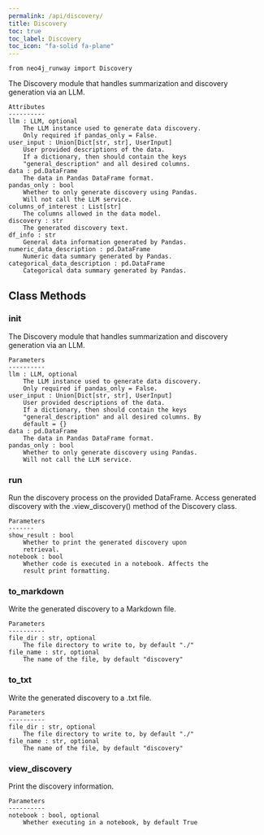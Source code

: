 ```yaml
---
permalink: /api/discovery/
title: Discovery
toc: true
toc_label: Discovery
toc_icon: "fa-solid fa-plane"
---
```


    from neo4j_runway import Discovery


 The Discovery module that handles summarization and
        discovery generation via an LLM.

    Attributes
    ----------
    llm : LLM, optional
        The LLM instance used to generate data discovery.
        Only required if pandas_only = False.
    user_input : Union[Dict[str, str], UserInput]
        User provided descriptions of the data.
        If a dictionary, then should contain the keys
        "general_description" and all desired columns.
    data : pd.DataFrame
        The data in Pandas DataFrame format.
    pandas_only : bool
        Whether to only generate discovery using Pandas.
        Will not call the LLM service.
    columns_of_interest : List[str]
        The columns allowed in the data model.
    discovery : str
        The generated discovery text.
    df_info : str
        General data information generated by Pandas.
    numeric_data_description : pd.DataFrame
        Numeric data summary generated by Pandas.
    categorical_data_description : pd.DataFrame
        Categorical data summary generated by Pandas.



## Class Methods


### __init__
The Discovery module that handles summarization and
        discovery generation via an LLM.

    Parameters
    ----------
    llm : LLM, optional
        The LLM instance used to generate data discovery.
        Only required if pandas_only = False.
    user_input : Union[Dict[str, str], UserInput]
        User provided descriptions of the data.
        If a dictionary, then should contain the keys
        "general_description" and all desired columns. By
        default = {}
    data : pd.DataFrame
        The data in Pandas DataFrame format.
    pandas_only : bool
        Whether to only generate discovery using Pandas.
        Will not call the LLM service.


### run
Run the discovery process on the provided DataFrame.
    Access generated discovery with the .view_discovery()
        method of the Discovery class.

    Parameters
    -------
    show_result : bool
        Whether to print the generated discovery upon
        retrieval.
    notebook : bool
        Whether code is executed in a notebook. Affects the
        result print formatting.


### to_markdown
Write the generated discovery to a Markdown file.

    Parameters
    ----------
    file_dir : str, optional
        The file directory to write to, by default "./"
    file_name : str, optional
        The name of the file, by default "discovery"


### to_txt
Write the generated discovery to a .txt file.

    Parameters
    ----------
    file_dir : str, optional
        The file directory to write to, by default "./"
    file_name : str, optional
        The name of the file, by default "discovery"


### view_discovery
Print the discovery information.

    Parameters
    ----------
    notebook : bool, optional
        Whether executing in a notebook, by default True

